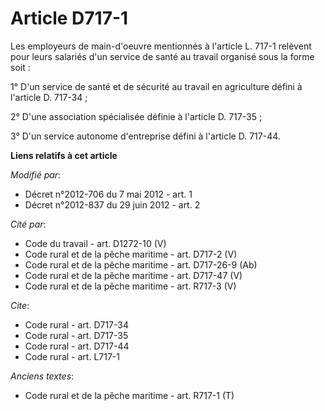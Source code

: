 # Article D717-1

Les employeurs de main-d'oeuvre mentionnés à l'article L. 717-1 relèvent pour leurs salariés d'un service de santé au travail
organisé sous la forme soit : 

1° D'un service de santé et de sécurité au travail en agriculture défini à l'article D. 717-34 ; 

2° D'une association spécialisée définie à l'article D. 717-35 ; 

3° D'un service autonome d'entreprise défini à l'article D. 717-44.

**Liens relatifs à cet article**

_Modifié par_:

  - Décret n°2012-706 du 7 mai 2012 - art. 1
  - Décret n°2012-837 du 29 juin 2012 - art. 2

_Cité par_:

  - Code du travail - art. D1272-10 (V)
  - Code rural et de la pêche maritime - art. D717-2 (V)
  - Code rural et de la pêche maritime - art. D717-26-9 (Ab)
  - Code rural et de la pêche maritime - art. D717-47 (V)
  - Code rural et de la pêche maritime - art. R717-3 (V)

_Cite_:

  - Code rural - art. D717-34
  - Code rural - art. D717-35
  - Code rural - art. D717-44
  - Code rural - art. L717-1

_Anciens textes_:

  - Code rural et de la pêche maritime - art. R717-1 (T)
